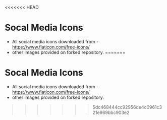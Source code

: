 <<<<<<< HEAD
# Socal Media Icons
- All social media icons downloaded from - https://www.flaticon.com/free-icons/
- other images provided on forked repository.
=======
# Socal Media Icons
- All social media icons downloaded from - https://www.flaticon.com/free-icons/
- other images provided on forked repository.
>>>>>>> 5dc468444cc92956de4c0961c321e969bbc903e2
